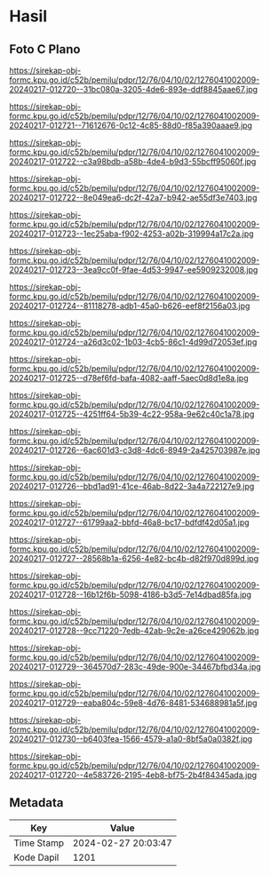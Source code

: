 # Hasil

## Foto C Plano

https://sirekap-obj-formc.kpu.go.id/c52b/pemilu/pdpr/12/76/04/10/02/1276041002009-20240217-012720--31bc080a-3205-4de6-893e-ddf8845aae67.jpg

https://sirekap-obj-formc.kpu.go.id/c52b/pemilu/pdpr/12/76/04/10/02/1276041002009-20240217-012721--71612676-0c12-4c85-88d0-f85a390aaae9.jpg

https://sirekap-obj-formc.kpu.go.id/c52b/pemilu/pdpr/12/76/04/10/02/1276041002009-20240217-012722--c3a98bdb-a58b-4de4-b9d3-55bcff95060f.jpg

https://sirekap-obj-formc.kpu.go.id/c52b/pemilu/pdpr/12/76/04/10/02/1276041002009-20240217-012722--8e049ea6-dc2f-42a7-b942-ae55df3e7403.jpg

https://sirekap-obj-formc.kpu.go.id/c52b/pemilu/pdpr/12/76/04/10/02/1276041002009-20240217-012723--1ec25aba-f902-4253-a02b-319994a17c2a.jpg

https://sirekap-obj-formc.kpu.go.id/c52b/pemilu/pdpr/12/76/04/10/02/1276041002009-20240217-012723--3ea9cc0f-9fae-4d53-9947-ee5909232008.jpg

https://sirekap-obj-formc.kpu.go.id/c52b/pemilu/pdpr/12/76/04/10/02/1276041002009-20240217-012724--81118278-adb1-45a0-b626-eef8f2156a03.jpg

https://sirekap-obj-formc.kpu.go.id/c52b/pemilu/pdpr/12/76/04/10/02/1276041002009-20240217-012724--a26d3c02-1b03-4cb5-86c1-4d99d72053ef.jpg

https://sirekap-obj-formc.kpu.go.id/c52b/pemilu/pdpr/12/76/04/10/02/1276041002009-20240217-012725--d78ef6fd-bafa-4082-aaff-5aec0d8d1e8a.jpg

https://sirekap-obj-formc.kpu.go.id/c52b/pemilu/pdpr/12/76/04/10/02/1276041002009-20240217-012725--4251ff64-5b39-4c22-958a-9e62c40c1a78.jpg

https://sirekap-obj-formc.kpu.go.id/c52b/pemilu/pdpr/12/76/04/10/02/1276041002009-20240217-012726--6ac601d3-c3d8-4dc6-8949-2a425703987e.jpg

https://sirekap-obj-formc.kpu.go.id/c52b/pemilu/pdpr/12/76/04/10/02/1276041002009-20240217-012726--bbd1ad91-41ce-46ab-8d22-3a4a722127e9.jpg

https://sirekap-obj-formc.kpu.go.id/c52b/pemilu/pdpr/12/76/04/10/02/1276041002009-20240217-012727--61799aa2-bbfd-46a8-bc17-bdfdf42d05a1.jpg

https://sirekap-obj-formc.kpu.go.id/c52b/pemilu/pdpr/12/76/04/10/02/1276041002009-20240217-012727--28568b1a-6256-4e82-bc4b-d82f970d899d.jpg

https://sirekap-obj-formc.kpu.go.id/c52b/pemilu/pdpr/12/76/04/10/02/1276041002009-20240217-012728--16b12f6b-5098-4186-b3d5-7e14dbad85fa.jpg

https://sirekap-obj-formc.kpu.go.id/c52b/pemilu/pdpr/12/76/04/10/02/1276041002009-20240217-012728--9cc71220-7edb-42ab-9c2e-a26ce429062b.jpg

https://sirekap-obj-formc.kpu.go.id/c52b/pemilu/pdpr/12/76/04/10/02/1276041002009-20240217-012729--364570d7-283c-49de-900e-34467bfbd34a.jpg

https://sirekap-obj-formc.kpu.go.id/c52b/pemilu/pdpr/12/76/04/10/02/1276041002009-20240217-012729--eaba804c-59e8-4d76-8481-534688981a5f.jpg

https://sirekap-obj-formc.kpu.go.id/c52b/pemilu/pdpr/12/76/04/10/02/1276041002009-20240217-012730--b6403fea-1566-4579-a1a0-8bf5a0a0382f.jpg

https://sirekap-obj-formc.kpu.go.id/c52b/pemilu/pdpr/12/76/04/10/02/1276041002009-20240217-012720--4e583726-2195-4eb8-bf75-2b4f84345ada.jpg


## Metadata

| Key        | Value               |
| ---------- | ------------------- |
| Time Stamp | 2024-02-27 20:03:47 |
| Kode Dapil | 1201                |



